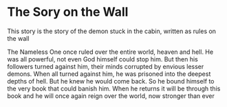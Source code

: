 # The Sory on the Wall
This story is the story of the demon stuck in the cabin, written as rules on the wall

The Nameless One once ruled over the entire world, heaven and hell. He was all powerful, not even God himself could stop him.
But then his followers turned against him, their minds corrupted by envious lesser demons.
When all turned against him, he was prisoned into the deepest depths of hell.
But he knew he would come back. So he bound himself to the very book that could banish him.
When he returns it will be through this book and he will once again reign over the world, now stronger than ever
